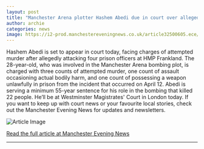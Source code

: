 ```yaml
---
layout: post
title: "Manchester Arena plotter Hashem Abedi due in court over alleged prison officer attempted murders"
author: archie
categories: news
image: https://i2-prod.manchestereveningnews.co.uk/article32500605.ece/ALTERNATES/s1200/0_HMP-Frankland-incident.jpg
---
```

Hashem Abedi is set to appear in court today, facing charges of attempted murder after allegedly attacking four prison officers at HMP Frankland. The 28-year-old, who was involved in the Manchester Arena bombing plot, is charged with three counts of attempted murder, one count of assault occasioning actual bodily harm, and one count of possessing a weapon unlawfully in prison from the incident that occurred on April 12. Abedi is serving a minimum 55-year sentence for his role in the bombing that killed 22 people. He’ll be at Westminster Magistrates' Court in London today. If you want to keep up with court news or your favourite local stories, check out the Manchester Evening News for updates and newsletters.

![Article Image](https://i2-prod.manchestereveningnews.co.uk/article32500605.ece/ALTERNATES/s1200/0_HMP-Frankland-incident.jpg)

[Read the full article at Manchester Evening News](https://www.manchestereveningnews.co.uk/news/greater-manchester-news/manchester-arena-plotter-hashem-abedi-32500591)

---
